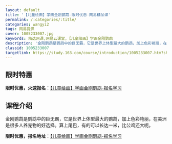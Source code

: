 ```yaml
---
layout: default
title: '【儿童绘画】学画金刚鹦鹉-限时优惠-网易精品课'
permalink: /:categories/:title/
categories: wangyi2
tags: 网易提供
cover: 1005233007.jpg
keywords: 精选网课,网易云课堂,【儿童绘画】学画金刚鹦鹉
description: '金刚鹦鹉是鹦鹉中的巨无霸，它是世界上体型最大的鹦鹉，加上色彩艳丽，在美洲是很多人养宠物的好选择。算上尾巴，有的可以长达一'
classid: 1005233007
targetlink: https://study.163.com/course/introduction/1005233007.htm?share=1&shareId=1025206652&utm_campaign=share&utm_medium=iphoneShare&utm_source=&utm_u=1025206652
---
```


## 限时特惠

**限时优惠，火速报名**：[【儿童绘画】学画金刚鹦鹉-报名学习](https://study.163.com/course/introduction/1005233007.htm?share=1&shareId=1025206652&utm_campaign=share&utm_medium=iphoneShare&utm_source=&utm_u=1025206652)

## 课程介绍

金刚鹦鹉是鹦鹉中的巨无霸，它是世界上体型最大的鹦鹉，加上色彩艳丽，在美洲是很多人养宠物的好选择。算上尾巴，有的可以长达一米，比公鸡还大呢。

**限时优惠，报名地址**：[【儿童绘画】学画金刚鹦鹉-报名学习](https://study.163.com/course/introduction/1005233007.htm?share=1&shareId=1025206652&utm_campaign=share&utm_medium=iphoneShare&utm_source=&utm_u=1025206652)

